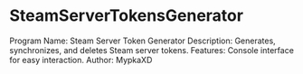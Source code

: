 # SteamServerTokensGenerator

Program Name: Steam Server Token Generator
Description: Generates, synchronizes, and deletes Steam server tokens.
Features: Console interface for easy interaction.
Author: MypkaXD
